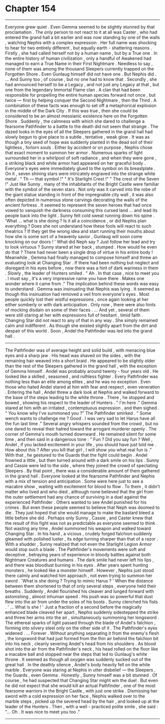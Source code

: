 
# Chapter 154


---

Everyone grew quiet . Even Gemma seemed to be slightly stunned by that proclamation . The only person to not react to it at all was Caster , who had entered the grand hall a bit earlier and was now standing by one of the walls , watching Nephis with a complex expression .
Her full name was shocking to hear for two entirely different , but equally earth - shattering reasons .
Firstly , she had called herself not by a human name , but by a True one . In the entire history of human civilization , only a handful of Awakened had managed to earn a True Name in their First Nightmare . Needless to say , none of them was among the thousand Sleepers currently trapped on the Forgotten Shore .
Even Gunlaug himself did not have one .
But Nephis did .
... And Sunny too , of course , but no one had to know that .
Secondly , she had announced herself to be a Legacy , and not just any Legacy at that , but one from the legendary Immortal Flame clan . A clan that had been responsible for propelling the entire human species forward not once , but twice — first by helping conquer the Second Nightmare , then the Third .
A combination of these facts was enough to set off a metaphorical explosion in the middle of the Dark City . If this was true , then she could be considered to be an almost messianic existence here on the Forgotten Shore .
Suddenly , the calmness with which she dared to challenge a fearsome Pathfinder to a battle to the death did not seem that strange .
The dazed looks in the eyes of all the Sleepers gathered in the grand hall had slowly begun to give place to a subtle , tentative , weak glow .
It was as though a tiny seed of hope was suddenly planted in the dead soil of their lightless , forlorn souls .
Either by accident or on purpose , Nephis chose that exact moment to summon her armor . Numerous sparks of light surrounded her in a whirlpool of soft radiance , and when they were gone , a striking black and white armor had appeared on her graceful body .
Everyone's eyes were immediately glued to the symbol on its breastplate . On it , seven shining stars were intricately engraved into the strange white metal .
" Th — that symbol !"
" It's Starlight Crest !"
" The crest of the Seven !"
Just like Sunny , many of the inhabitants of the Bright Castle were familiar with the symbol of the seven stars . Not only was it carved into the robe of the giant statue standing in front of the impregnable city wall , it was also often depicted in numerous stone carvings decorating the walls of the ancient fortress .
It seemed to represent the seven heroes that had once vowed to vanquish the darkness consuming this cursed land … and lead its people back into the light .
Sunny felt cold sweat running down his spine .
'What … what is she doing ? Is it all a coincidence , or did Nephis plan everything ? Does she not understand how these fools will react to such theatrics ? If they get the wrong idea and start running their mouths about how she is some sort of a heavenly savior , Gunlaug will soon come knocking on our doors ! '
What did Neph say ? Just follow her lead and try to look virtuous ?
Sunny stared at her back , stumped . How would he even do that ? There had never been a single drop of virtue in his entire body !
Meanwhile , Gemma had finally managed to compose himself and threw an evaluating look at Changing Star . If there had been nothing but neglect and disregard in his eyes before , now there was a hint of dark wariness in them .
Slowly , the leader of Hunters smiled .
" Ah . In that case , nice to meet you . I must say , it's a very impressive name you have there . Makes one wonder where it came from ."
The implication behind these words was easy to understand . Gemma was insinuating that Nephis was lying .
It seemed as though this insinuation had removed a veil from everyone's eyes . Most people quickly lost their wistful expressions , once again looking at her either somberly or with dark anticipation . Only now , there were also hints of mocking disdain on some of their faces .
… And yet , several of them were still staring at her with expressions full of hesitant , timid faith .
Changing Star did not react to any of that in any way . She simply remained calm and indifferent .
As though she existed slightly apart from the dirt and despair of this world .
Soon , Andel the Pathfinder was led into the grand hall .
***
The Pathfinder was of average height and solid build , with menacing blue eyes and a sharp jaw . His head was shaved on the sides , with the remaining hair weaved into a short braid . He appeared to be slightly older than the rest of the Sleepers gathered in the grand hall , with the exception of Gemma himself . Andel was probably around twenty - four years old .
He looked like a skilled , seasoned , and ruthless fighter . Every Pathfinder was nothing less than an elite among elites , and he was no exception . Even those who hated Andel stared at him with fear and respect , even veneration .
Entering the hall , Andel threw a dark look at Nephis and walked forward to the base of the steps leading to the white throne . There , he stopped and bowed , showing his respect to the leader of Hunters .
" I'm here ."
Gemma stared at him with an irritated , contemptuous expression , and then sighed .
" You know why I've summoned you ?"
The Pathfinder smirked .
" Some wench wants to challenge me ? Good . I was very sad to let Harus have all the fun last time ."
Several angry whispers sounded from the crowd , but no one dared to reveal their hatred toward the arrogant murderer openly .
The corner of Gemma's mouth turned downward . He remained silent for some time , and then said in a dangerous tone :
" Fun ? Did you say fun ? Well , Andel , if you lacked excitement in your life , you should have just told me . How about this ? After you kill that girl , I will show you what real fun is ."
With that , he gestured to the Guards that the fight could begin . Andel frowned a little , but then turned around with a dark smile on his lips .
Sunny and Cassie were led to the side , where they joined the crowd of spectating Sleepers . By that point , there was a considerable amount of them gathered in the grand hall .
Everyone looked at the fearsome Pathfinder and Nephis with a mix of tension and anticipation . Some were here just to see a macabre show , waiting with excitement for blood to flow . To them , it didn't matter who lived and who died , although none believed that the girl from the outer settlement had any chance of surviving in a duel against the experienced Pathfinder .
Others wanted to see Andel punished for his crimes . But even these people seemed to believe that Neph was doomed to die . They just hoped that she would manage to make the bastard bleed a little before she did .
Perhaps only Sunny , Cassie , and Caster knew that the result of this fight was not as predictable as everyone seemed to think .
Not wasting any time , Andel summoned his weapon and walked toward Changing Star . In his hand , a vicious , crudely forged falchion suddenly gleamed with polished luster , its edge turning sharper than that of a razor .
With a shudder , Sunny realized that not even the Starlight Legion Armor would stop such a blade .
The Pathfinder's movements were soft and deceptive , betraying years of experience in bloody battles against both Nightmare Creatures and humans . The dark smile had never left his lips , and there was bloodlust burning in his eyes . After years spent hunting monsters , he looked like a monster himself .
However , Nephis just stood there calmly and watched him approach , not even trying to summon her sword .
'What is she doing ? Trying to mimic Harus ? '
When the distance between them shortened to that of only several steps , everyone held their breaths . Suddenly , Andel flourished his cleaver and lunged forward with astonishing , almost inhuman speed . His push was so powerful that dust flew into the air from under the soles of his boots .
Sunny clenched his fists .
' ... What is she ! '
Just a fraction of a second before the magically enhanced blade cleaved her apart , Nephis suddenly sidestepped the strike and threw her arms into the air , simultaneously summoning her longsword . The ethereal sparks of light passed through the blade of Andel's falchion , forming into silvery steel only on the other side of it .
The Pathfinder's eyes widened .
… Forever .
Without anything separating it from the enemy's flesh , the longsword that had just formed from the thin air behind the falchion bit into his neck , cleanly severing Andel's head from his shoulders .
As blood shot into the air from the Pathfinder's neck , his head rolled on the floor like a macabre ball and stopped near the steps that led to Gunlaug's white throne .
It seemed as though all oxygen was suddenly sucked out of the great hall .
In the deathly silence , Andel's body heavily fell on the white marble .
Everyone was staring at Nephis in utter disbelief — the Sleepers , the Guards , even Gemma .
Honestly , Sunny himself was a bit stunned . Of course , he had suspected that Changing Star might win the duel . But even he did not expect that she would kill an actual Pathfinder , one of the most fearsome warriors in the Bright Castle , with just one strike .
Dismissing her sword with a cold expression on her face , Nephis walked over to the marble steps , picked up the severed head by the hair , and looked up at the leader of the Hunters .
Then , with a well - practiced polite smile , she said :
"... Oh . It was nice to meet you too ."

---

